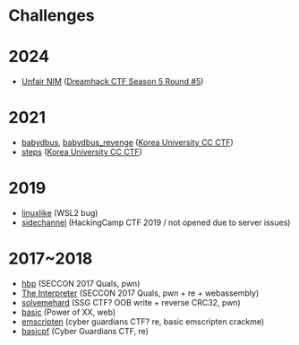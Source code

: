 # Challenges

# 2024

- [Unfair NIM](https://dreamhack.io/wargame/challenges/1154) ([Dreamhack CTF Season 5 Round \#5](https://dreamhack.io/ctf/480))

# 2021

- [babydbus](babydbus), [babydbus_revenge](babydbus_revenge) ([Korea University CC CTF](https://dreamhack.io/ctf/22))
- [steps](steps) ([Korea University CC CTF](https://dreamhack.io/ctf/22))

# 2019

- [linuxlike](linuxlike) (WSL2 bug)
- [sidechannel](sidechannel) (HackingCamp CTF 2019 / not opened due to server issues)

# 2017~2018

- [hbp](https://github.com/SECCON/SECCON2017_online_CTF/tree/master/pwn/300_hash_burger) (SECCON 2017 Quals, pwn)
- [The Interpreter](https://github.com/SECCON/SECCON2017_online_CTF/tree/master/pwn/500_The%20Interpreter) (SECCON 2017 Quals, pwn + re + webassembly)
- [solvemehard](solvemehard) (SSG CTF? OOB write + reverse CRC32, pwn)
- [basic](basic) (Power of XX, web)
- [emscripten](emscripten) (cyber guardians CTF? re, basic emscripten crackme)
- [basicpf](basicpf) (Cyber Guardians CTF, re)
